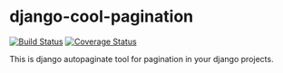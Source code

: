 # django-cool-pagination

[![Build Status](https://travis-ci.org/joe513/django-cool-pagination.svg?branch=master)](https://travis-ci.org/joe513/django-cool-pagination)
[![Coverage Status](https://coveralls.io/repos/github/joe513/django-cool-pagination/badge.svg?branch=master)](https://coveralls.io/github/joe513/django-cool-pagination?branch=master)

This is django autopaginate tool for pagination in your django projects.
